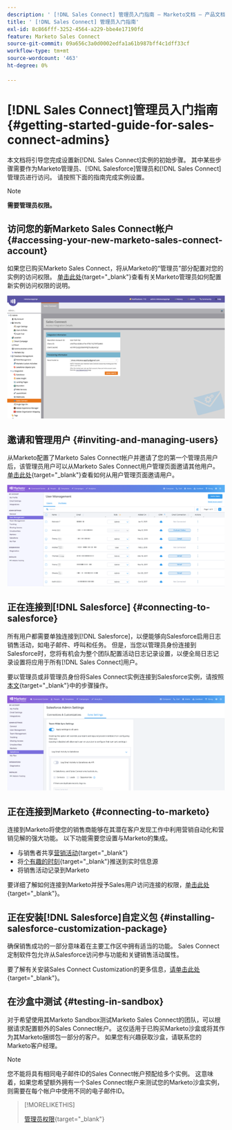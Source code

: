 ```yaml
---
description: ' [!DNL Sales Connect] 管理员入门指南 — Marketo文档 — 产品文档'
title: ' [!DNL Sales Connect] 管理员入门指南'
exl-id: 8c866fff-3252-4564-a229-bbe4e17190fd
feature: Marketo Sales Connect
source-git-commit: 09a656c3a0d0002edfa1a61b987bff4c1dff33cf
workflow-type: tm+mt
source-wordcount: '463'
ht-degree: 0%

---
```


# [!DNL Sales Connect]管理员入门指南 {#getting-started-guide-for-sales-connect-admins}

本文档将引导您完成设置新[!DNL Sales Connect]实例的初始步骤。 其中某些步骤需要作为Marketo管理员、[!DNL Salesforce]管理员和[!DNL Sales Connect]管理员进行访问。 请按照下面的指南完成实例设置。

>[!NOTE]
>
>**需要管理员权限。**

## 访问您的新Marketo Sales Connect帐户 {#accessing-your-new-marketo-sales-connect-account}

如果您已购买Marketo Sales Connect，将从Marketo的“管理员”部分配置对您的实例的访问权限。 [单击此处](/help/marketo/product-docs/marketo-sales-connect/getting-started/accessing-your-new-sales-connect-instance.md){target="_blank"}查看有关Marketo管理员如何配置新实例访问权限的说明。

![](assets/getting-started-guide-for-sales-connect-admins-1.png)

## 邀请和管理用户 {#inviting-and-managing-users}

从Marketo配置了Marketo Sales Connect帐户并邀请了您的第一个管理员用户后，该管理员用户可以从Marketo Sales Connect用户管理页面邀请其他用户。 [单击此处](/help/marketo/product-docs/marketo-sales-connect/admin/invite-users.md){target="_blank"}查看如何从用户管理页面邀请用户。

![](assets/getting-started-guide-for-sales-connect-admins-2.png)

## 正在连接到[!DNL Salesforce] {#connecting-to-salesforce}

所有用户都需要单独连接到[!DNL Salesforce]，以便能够向Salesforce启用日志销售活动，如电子邮件、呼叫和任务。 但是，当您以管理员身份连接到Salesforce时，您将有机会为整个团队配置活动日志记录设置，以便全局日志记录设置将应用于所有[!DNL Sales Connect]用户。

要以管理员或非管理员身份将Sales Connect实例连接到Salesforce实例，请按照[本文](/help/marketo/product-docs/marketo-sales-connect/crm/salesforce-integration/connect-your-sales-connect-account-to-salesforce.md){target="_blank"}中的步骤操作。

![](assets/getting-started-guide-for-sales-connect-admins-3.png)

## 正在连接到Marketo {#connecting-to-marketo}

连接到Marketo将使您的销售商能够在其潜在客户发现工作中利用营销自动化和营销见解的强大功能。 以下功能需要您设置与Marketo的集成。

* 与销售者共享[营销活动](/help/marketo/product-docs/marketo-sales-connect/marketo/make-a-campaign-visible-to-sales-connect-users.md){target="_blank"}
* 将[个有趣的时刻](/help/marketo/product-docs/marketo-sales-connect/marketo/interesting-moments-in-sales-connect.md){target="_blank"}推送到实时信息源
* 将销售活动记录到Marketo

要详细了解如何连接到Marketo并授予Sales用户访问连接的权限，[单击此处](/help/marketo/product-docs/marketo-sales-connect/marketo/set-up-your-marketo-connection.md){target="_blank"}。

## 正在安装[!DNL Salesforce]自定义包 {#installing-salesforce-customization-package}

确保销售成功的一部分意味着在主要工作区中拥有适当的功能。 Sales Connect定制软件包允许从Salesforce访问参与功能和关键销售活动属性。

要了解有关安装Sales Connect Customization的更多信息，[请单击此处](/help/marketo/product-docs/marketo-sales-connect/crm/salesforce-customization/sales-connect-customizations-for-crm.md){target="_blank"}。

## 在沙盒中测试 {#testing-in-sandbox}

对于希望使用其Marketo Sandbox测试Marketo Sales Connect的团队，可以根据请求配置额外的Sales Connect帐户。 这仅适用于已购买Marketo沙盒或将其作为其Marketo捆绑包一部分的客户。 如果您有兴趣获取沙盒，请联系您的Marketo客户经理。

>[!NOTE]
>
>您不能将具有相同电子邮件ID的Sales Connect帐户预配给多个实例。 这意味着，如果您希望额外拥有一个Sales Connect帐户来测试您的Marketo沙盒实例，则需要在每个帐户中使用不同的电子邮件ID。

>[!MORELIKETHIS]
>
>[管理员权限](/help/marketo/product-docs/marketo-sales-connect/admin/user-access-details.md){target="_blank"}
